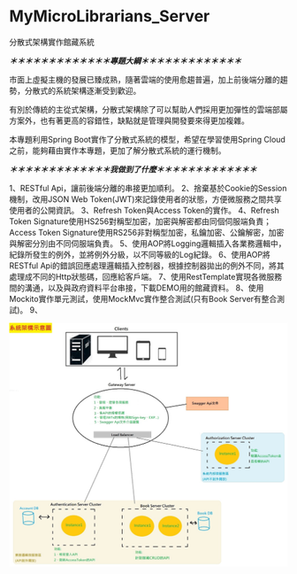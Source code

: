 # MyMicroLibrarians_Server
分散式架構實作館藏系統


***＊＊＊＊＊＊＊＊＊＊＊＊＊專題大綱＊＊＊＊＊＊＊＊＊＊＊＊＊***

市面上虛擬主機的發展已臻成熟，隨著雲端的使用愈趨普遍，加上前後端分離的趨勢，分散式的系統架構逐漸受到歡迎。

有別於傳統的主從式架構，分散式架構除了可以幫助人們採用更加彈性的雲端部屬方案外，也有著更高的容錯性，缺點就是管理與開發要來得更加複雜。

本專題利用Spring Boot實作了分散式系統的模型，希望在學習使用Spring Cloud之前，能夠藉由實作本專題，更加了解分散式系統的運行機制。

***＊＊＊＊＊＊＊＊＊＊＊＊＊我做到了什麼＊＊＊＊＊＊＊＊＊＊＊＊＊***

1、RESTful Api，讓前後端分離的串接更加順利。
2、捨棄基於Cookie的Session機制，改用JSON Web Token(JWT)來記錄使用者的狀態，方便微服務之間共享使用者的公開資訊。
3、Refresh Token與Access Token的實作。
4、Refresh Token Signature使用HS256對稱型加密，加密與解密都由同個伺服端負責；Access Token Signature使用RS256非對稱型加密，私鑰加密、公鑰解密，加密與解密分別由不同伺服端負責。
5、使用AOP將Logging邏輯插入各業務邏輯中，紀錄所發生的例外，並將例外分級，以不同等級的Log紀錄。
6、使用AOP將RESTful Api的錯誤回應處理邏輯插入控制器，根據控制器拋出的例外不同，將其處理成不同的Http狀態碼，回應給客戶端。
7、使用RestTemplate實現各微服務間的溝通，以及與政府資料平台串接，下載DEMO用的館藏資料。
8、使用Mockito實作單元測試，使用MockMvc實作整合測試(只有Book Server有整合測試)。
9、

![image](https://raw.githubusercontent.com/Jeff33759/MyMicroLibrarians_Server/master/System_Architecture_Diagram.jpg
)
